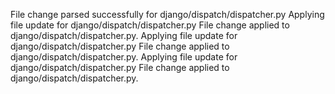 File change parsed successfully for django/dispatch/dispatcher.py
Applying file update for django/dispatch/dispatcher.py
File change applied to django/dispatch/dispatcher.py.
Applying file update for django/dispatch/dispatcher.py
File change applied to django/dispatch/dispatcher.py.
Applying file update for django/dispatch/dispatcher.py
File change applied to django/dispatch/dispatcher.py.

